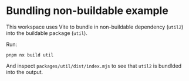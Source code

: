 # Bundling non-buildable example

This workspace uses Vite to bundle in non-buildable dependency (`util2`) into the buildable package (`util`).

Run:

```
pnpm nx build util
```

And inspect `packages/util/dist/index.mjs` to see that `util2` is bundlded into the output.
